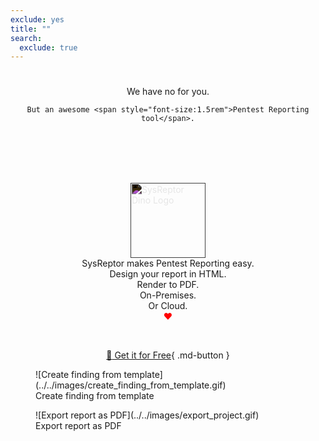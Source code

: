 ```yaml
---
exclude: yes
title: ""
search:
  exclude: true
---
```


<h1></h1>
<div style="text-align: center;">
    We have no <span id="filename" style="font-size:1.5rem"></span> for you.<br>

    But an awesome <span style="font-size:1.5rem">Pentest Reporting tool</span>.
</div>
<br><br>
<img 
    style="display: block; 
           margin-top: 3rem;
           margin-left: auto;
           margin-right: auto;
           filter: invert(1);"
    src="/images/logo.svg"
    viewBox="0 0 120 120"
    height="120"
    width="120"
    alt="SysReptor Dino Logo">
</img>

<div style="text-align: center;">
    SysReptor makes Pentest Reporting easy.<br>
    Design your report in HTML.<br>
    Render to PDF.<br>
    On-Premises.<br>
    Or Cloud.<br>
    <span style="color:red">❤</span>
</div>

<br><div style="text-align:center">[:rocket: Get it for Free](/features-and-pricing){ .md-button }</div>

<figure markdown>
  ![Create finding from template](../../images/create_finding_from_template.gif)
  <figcaption>Create finding from template</figcaption>
</figure>

<figure markdown>
  ![Export report as PDF](../../images/export_project.gif)
  <figcaption>Export report as PDF</figcaption>
</figure>

<script>
    const allowed_names = [
        '.bashrc',
        '.bash_profile',
        '.env',
        '.ssh/',
        'access_token.json',
        'admin-login.php',
        'after.sh',
        'awstats',
        'backup.db',
        'backup.sql',
        'catalina.out',
        'cloud-config.yaml',
        'cloud-config.yml',
        'configure.sh',
        'cookies.php',
        'cv.pdf',
        'database.sql.zip',
        'db.py',
        'deploy.sh',
        'httpclient/',
        'human_resources/',
        'id_rsa',
        'keystore.jks',
        'login/',
        'passwords.html',
        'phonepe',
        'printenv.pl',
        'private_key.pem',
        'pwd.db',
        'pyvenv.cfg',
        'release.sh',
        'repository/',
        'resume.pdf',
        'secret.sql',
        'setup.sh',
        'setup_db.sh',
        'transaction/',
        'venv/',
        'wp-admin',
        'wp-admin.zip',
        'wp-content/'
    ];
    let fragment = window.location.hash.slice(1);
    if (allowed_names.indexOf(fragment) === -1) {
        fragment = 'sensitive file';
    }

    document.getElementById("filename").innerHTML = fragment;
</script>